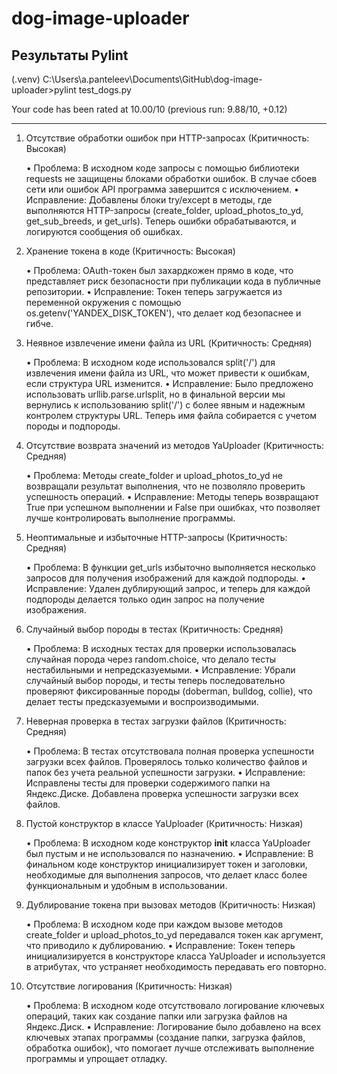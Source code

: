 # dog-image-uploader

## Результаты Pylint

(.venv) C:\Users\a.panteleev\Documents\GitHub\dog-image-uploader>pylint test_dogs.py

Your code has been rated at 10.00/10 (previous run: 9.88/10, +0.12)

---

1. Отсутствие обработки ошибок при HTTP-запросах (Критичность: Высокая)

	•	Проблема: В исходном коде запросы с помощью библиотеки requests не защищены блоками обработки ошибок. В случае сбоев сети или ошибок API программа завершится с исключением.
	•	Исправление: Добавлены блоки try/except в методы, где выполняются HTTP-запросы (create_folder, upload_photos_to_yd, get_sub_breeds, и get_urls). Теперь ошибки обрабатываются, и логируются сообщения об ошибках.

2. Хранение токена в коде (Критичность: Высокая)

	•	Проблема: OAuth-токен был захардкожен прямо в коде, что представляет риск безопасности при публикации кода в публичные репозитории.
	•	Исправление: Токен теперь загружается из переменной окружения с помощью os.getenv('YANDEX_DISK_TOKEN'), что делает код безопаснее и гибче.

3. Неявное извлечение имени файла из URL (Критичность: Средняя)

	•	Проблема: В исходном коде использовался split('/') для извлечения имени файла из URL, что может привести к ошибкам, если структура URL изменится.
	•	Исправление: Было предложено использовать urllib.parse.urlsplit, но в финальной версии мы вернулись к использованию split('/') с более явным и надежным контролем структуры URL. Теперь имя файла собирается с учетом породы и подпороды.

4. Отсутствие возврата значений из методов YaUploader (Критичность: Средняя)

	•	Проблема: Методы create_folder и upload_photos_to_yd не возвращали результат выполнения, что не позволяло проверить успешность операций.
	•	Исправление: Методы теперь возвращают True при успешном выполнении и False при ошибках, что позволяет лучше контролировать выполнение программы.

5. Неоптимальные и избыточные HTTP-запросы (Критичность: Средняя)

	•	Проблема: В функции get_urls избыточно выполняется несколько запросов для получения изображений для каждой подпороды.
	•	Исправление: Удален дублирующий запрос, и теперь для каждой подпороды делается только один запрос на получение изображения.

6. Случайный выбор породы в тестах (Критичность: Средняя)

	•	Проблема: В исходных тестах для проверки использовалась случайная порода через random.choice, что делало тесты нестабильными и непредсказуемыми.
	•	Исправление: Убрали случайный выбор породы, и тесты теперь последовательно проверяют фиксированные породы (doberman, bulldog, collie), что делает тесты предсказуемыми и воспроизводимыми.

7. Неверная проверка в тестах загрузки файлов (Критичность: Средняя)

	•	Проблема: В тестах отсутствовала полная проверка успешности загрузки всех файлов. Проверялось только количество файлов и папок без учета реальной успешности загрузки.
	•	Исправление: Исправлены тесты для проверки содержимого папки на Яндекс.Диске. Добавлена проверка успешности загрузки всех файлов.

8. Пустой конструктор в классе YaUploader (Критичность: Низкая)

	•	Проблема: В исходном коде конструктор __init__ класса YaUploader был пустым и не использовался по назначению.
	•	Исправление: В финальном коде конструктор инициализирует токен и заголовки, необходимые для выполнения запросов, что делает класс более функциональным и удобным в использовании.

9. Дублирование токена при вызовах методов (Критичность: Низкая)

	•	Проблема: В исходном коде при каждом вызове методов create_folder и upload_photos_to_yd передавался токен как аргумент, что приводило к дублированию.
	•	Исправление: Токен теперь инициализируется в конструкторе класса YaUploader и используется в атрибутах, что устраняет необходимость передавать его повторно.

10. Отсутствие логирования (Критичность: Низкая)

	•	Проблема: В исходном коде отсутствовало логирование ключевых операций, таких как создание папки или загрузка файлов на Яндекс.Диск.
	•	Исправление: Логирование было добавлено на всех ключевых этапах программы (создание папки, загрузка файлов, обработка ошибок), что помогает лучше отслеживать выполнение программы и упрощает отладку.
